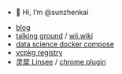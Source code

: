 - 👋 Hi, I’m @sunzhenkai
<!---
sunzhenkai/sunzhenkai is a ✨ special ✨ repository because its `README.md` (this file) appears on your GitHub profile.
You can click the Preview link to take a look at your changes.
--->
- [blog](https://wii.pub)
- [talking ground](https://github.com/sunzhenkai/talking-ground) / [wii.wiki](https://wii.wiki/)
- [data science docker compose](https://github.com/sunzhenkai/containers/tree/master/datascience)
- [vcpkg registry](https://github.com/sunzhenkai/vcpkg-base)
- [灵犀 Linsee](https://exploring.fun) / [chrome plugin](https://chrome.google.com/webstore/detail/%E7%81%B5%E7%8A%80/jmpolhbgccncdkhgoocimchnpdeehjkd)
